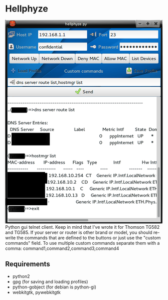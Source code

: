 Hellphyze
=====
<img src="data_hellphyze/hellphyze_preview.png" alt="" /><br/>
Python gui telnet client. Keep in mind that I've wrote it for Thomson TG582 and TG585. If your server or router is other brand or model, you should re-write the commands that are defined to the buttons or just use the "custom commands" field.
To use multiple custom commands separate them with a comma: command1,command2,command3,command4
## Requirements

* python2
* gpg (for saving and loading profiles)
* python-gobject (for debian is python-gi)
* webkitgtk, pywebkitgtk
